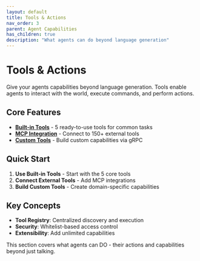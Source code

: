 ```yaml
---
layout: default
title: Tools & Actions
nav_order: 3
parent: Agent Capabilities
has_children: true
description: "What agents can do beyond language generation"
---
```


# Tools & Actions

Give your agents capabilities beyond language generation. Tools enable agents to interact with the world, execute commands, and perform actions.

## Core Features

- **[Built-in Tools](built-in-tools)** - 5 ready-to-use tools for common tasks
- **[MCP Integration](mcp-integration)** - Connect to 150+ external tools
- **[Custom Tools](custom-tools)** - Build custom capabilities via gRPC

## Quick Start

1. **Use Built-in Tools** - Start with the 5 core tools
2. **Connect External Tools** - Add MCP integrations
3. **Build Custom Tools** - Create domain-specific capabilities

## Key Concepts

- **Tool Registry**: Centralized discovery and execution
- **Security**: Whitelist-based access control
- **Extensibility**: Add unlimited capabilities

This section covers what agents can DO - their actions and capabilities beyond just talking.
